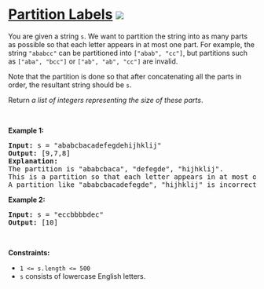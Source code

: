 
# [Partition Labels](https://leetcode.com/problems/partition-labels) ![](https://img.shields.io/badge/Medium-orange)

<p>You are given a string <code>s</code>. We want to partition the string into as many parts as possible so that each letter appears in at most one part. For example, the string <code>&quot;ababcc&quot;</code> can be partitioned into <code>[&quot;abab&quot;, &quot;cc&quot;]</code>, but partitions such as <code>[&quot;aba&quot;, &quot;bcc&quot;]</code> or <code>[&quot;ab&quot;, &quot;ab&quot;, &quot;cc&quot;]</code> are invalid.</p>

<p>Note that the partition is done so that after concatenating all the parts in order, the resultant string should be <code>s</code>.</p>

<p>Return <em>a list of integers representing the size of these parts</em>.</p>

<p>&nbsp;</p>
<p><strong class="example">Example 1:</strong></p>

<pre>
<strong>Input:</strong> s = &quot;ababcbacadefegdehijhklij&quot;
<strong>Output:</strong> [9,7,8]
<strong>Explanation:</strong>
The partition is &quot;ababcbaca&quot;, &quot;defegde&quot;, &quot;hijhklij&quot;.
This is a partition so that each letter appears in at most one part.
A partition like &quot;ababcbacadefegde&quot;, &quot;hijhklij&quot; is incorrect, because it splits s into less parts.
</pre>

<p><strong class="example">Example 2:</strong></p>

<pre>
<strong>Input:</strong> s = &quot;eccbbbbdec&quot;
<strong>Output:</strong> [10]
</pre>

<p>&nbsp;</p>
<p><strong>Constraints:</strong></p>

<ul>
	<li><code>1 &lt;= s.length &lt;= 500</code></li>
	<li><code>s</code> consists of lowercase English letters.</li>
</ul>

        
